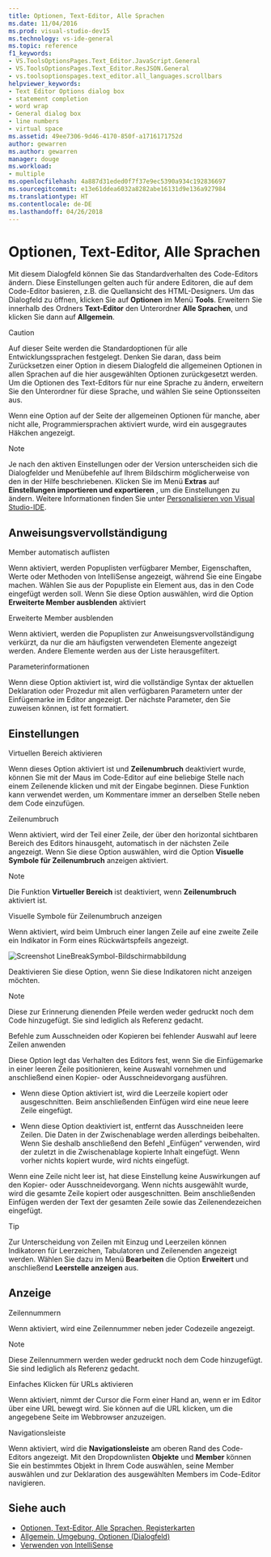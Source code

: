 ```yaml
---
title: Optionen, Text-Editor, Alle Sprachen
ms.date: 11/04/2016
ms.prod: visual-studio-dev15
ms.technology: vs-ide-general
ms.topic: reference
f1_keywords:
- VS.ToolsOptionsPages.Text_Editor.JavaScript.General
- VS.ToolsOptionsPages.Text_Editor.ResJSON.General
- vs.toolsoptionspages.text_editor.all_languages.scrollbars
helpviewer_keywords:
- Text Editor Options dialog box
- statement completion
- word wrap
- General dialog box
- line numbers
- virtual space
ms.assetid: 49ee7306-9d46-4170-850f-a1716171752d
author: gewarren
ms.author: gewarren
manager: douge
ms.workload:
- multiple
ms.openlocfilehash: 4a887d31eded0f7f37e9ec5390a934c192836697
ms.sourcegitcommit: e13e61ddea6032a8282abe16131d9e136a927984
ms.translationtype: HT
ms.contentlocale: de-DE
ms.lasthandoff: 04/26/2018
---
```

# <a name="options-text-editor-all-languages"></a>Optionen, Text-Editor, Alle Sprachen
Mit diesem Dialogfeld können Sie das Standardverhalten des Code-Editors ändern. Diese Einstellungen gelten auch für andere Editoren, die auf dem Code-Editor basieren, z.B. die Quellansicht des HTML-Designers. Um das Dialogfeld zu öffnen, klicken Sie auf **Optionen** im Menü **Tools**. Erweitern Sie innerhalb des Ordners **Text-Editor** den Unterordner **Alle Sprachen**, und klicken Sie dann auf **Allgemein**.

> [!CAUTION]
> Auf dieser Seite werden die Standardoptionen für alle Entwicklungssprachen festgelegt. Denken Sie daran, dass beim Zurücksetzen einer Option in diesem Dialogfeld die allgemeinen Optionen in allen Sprachen auf die hier ausgewählten Optionen zurückgesetzt werden. Um die Optionen des Text-Editors für nur eine Sprache zu ändern, erweitern Sie den Unterordner für diese Sprache, und wählen Sie seine Optionsseiten aus.


 Wenn eine Option auf der Seite der allgemeinen Optionen für manche, aber nicht alle, Programmiersprachen aktiviert wurde, wird ein ausgegrautes Häkchen angezeigt.

> [!NOTE]
> Je nach den aktiven Einstellungen oder der Version unterscheiden sich die Dialogfelder und Menübefehle auf Ihrem Bildschirm möglicherweise von den in der Hilfe beschriebenen. Klicken Sie im Menü **Extras** auf **Einstellungen importieren und exportieren** , um die Einstellungen zu ändern. Weitere Informationen finden Sie unter [Personalisieren von Visual Studio-IDE](../../ide/personalizing-the-visual-studio-ide.md).


## <a name="statement-completion"></a>Anweisungsvervollständigung
 Member automatisch auflisten

 Wenn aktiviert, werden Popuplisten verfügbarer Member, Eigenschaften, Werte oder Methoden von IntelliSense angezeigt, während Sie eine Eingabe machen. Wählen Sie aus der Popupliste ein Element aus, das in den Code eingefügt werden soll. Wenn Sie diese Option auswählen, wird die Option **Erweiterte Member ausblenden** aktiviert

 Erweiterte Member ausblenden

 Wenn aktiviert, werden die Popuplisten zur Anweisungsvervollständigung verkürzt, da nur die am häufigsten verwendeten Elemente angezeigt werden. Andere Elemente werden aus der Liste herausgefiltert.

 Parameterinformationen

 Wenn diese Option aktiviert ist, wird die vollständige Syntax der aktuellen Deklaration oder Prozedur mit allen verfügbaren Parametern unter der Einfügemarke im Editor angezeigt. Der nächste Parameter, den Sie zuweisen können, ist fett formatiert.

## <a name="settings"></a>Einstellungen
 Virtuellen Bereich aktivieren

 Wenn dieses Option aktiviert ist und **Zeilenumbruch** deaktiviert wurde, können Sie mit der Maus im Code-Editor auf eine beliebige Stelle nach einem Zeilenende klicken und mit der Eingabe beginnen. Diese Funktion kann verwendet werden, um Kommentare immer an derselben Stelle neben dem Code einzufügen.

 Zeilenumbruch

 Wenn aktiviert, wird der Teil einer Zeile, der über den horizontal sichtbaren Bereich des Editors hinausgeht, automatisch in der nächsten Zeile angezeigt. Wenn Sie diese Option auswählen, wird die Option **Visuelle Symbole für Zeilenumbruch** anzeigen aktiviert.

> [!NOTE]
> Die Funktion **Virtueller Bereich** ist deaktiviert, wenn **Zeilenumbruch** aktiviert ist.


 Visuelle Symbole für Zeilenumbruch anzeigen

 Wenn aktiviert, wird beim Umbruch einer langen Zeile auf eine zweite Zeile ein Indikator in Form eines Rückwärtspfeils angezeigt.

 ![Screenshot LineBreakSymbol-Bildschirmabbildung](../../ide/reference/media/linebreak.gif "LineBreak")

 Deaktivieren Sie diese Option, wenn Sie diese Indikatoren nicht anzeigen möchten.

> [!NOTE]
> Diese zur Erinnerung dienenden Pfeile werden weder gedruckt noch dem Code hinzugefügt. Sie sind lediglich als Referenz gedacht.


 Befehle zum Ausschneiden oder Kopieren bei fehlender Auswahl auf leere Zeilen anwenden

 Diese Option legt das Verhalten des Editors fest, wenn Sie die Einfügemarke in einer leeren Zeile positionieren, keine Auswahl vornehmen und anschließend einen Kopier- oder Ausschneidevorgang ausführen.

-   Wenn diese Option aktiviert ist, wird die Leerzeile kopiert oder ausgeschnitten. Beim anschließenden Einfügen wird eine neue leere Zeile eingefügt.

-   Wenn diese Option deaktiviert ist, entfernt das Ausschneiden leere Zeilen. Die Daten in der Zwischenablage werden allerdings beibehalten. Wenn Sie deshalb anschließend den Befehl „Einfügen“ verwenden, wird der zuletzt in die Zwischenablage kopierte Inhalt eingefügt. Wenn vorher nichts kopiert wurde, wird nichts eingefügt.

Wenn eine Zeile nicht leer ist, hat diese Einstellung keine Auswirkungen auf den Kopier- oder Ausschneidevorgang. Wenn nichts ausgewählt wurde, wird die gesamte Zeile kopiert oder ausgeschnitten. Beim anschließenden Einfügen werden der Text der gesamten Zeile sowie das Zeilenendezeichen eingefügt.

> [!TIP]
> Zur Unterscheidung von Zeilen mit Einzug und Leerzeilen können Indikatoren für Leerzeichen, Tabulatoren und Zeilenenden angezeigt werden. Wählen Sie dazu im Menü **Bearbeiten** die Option **Erweitert** und anschließend **Leerstelle anzeigen** aus.


## <a name="display"></a>Anzeige
 Zeilennummern

 Wenn aktiviert, wird eine Zeilennummer neben jeder Codezeile angezeigt.

> [!NOTE]
> Diese Zeilennummern werden weder gedruckt noch dem Code hinzugefügt. Sie sind lediglich als Referenz gedacht.


 Einfaches Klicken für URLs aktivieren

 Wenn aktiviert, nimmt der Cursor die Form einer Hand an, wenn er im Editor über eine URL bewegt wird. Sie können auf die URL klicken, um die angegebene Seite im Webbrowser anzuzeigen.

 Navigationsleiste

 Wenn aktiviert, wird die **Navigationsleiste** am oberen Rand des Code-Editors angezeigt. Mit den Dropdownlisten **Objekte** und **Member** können Sie ein bestimmtes Objekt in Ihrem Code auswählen, seine Member auswählen und zur Deklaration des ausgewählten Members im Code-Editor navigieren.

## <a name="see-also"></a>Siehe auch

- [Optionen, Text-Editor, Alle Sprachen, Registerkarten](../../ide/reference/options-text-editor-all-languages-tabs.md)
- [Allgemein, Umgebung, Optionen (Dialogfeld)](../../ide/reference/general-environment-options-dialog-box.md)
- [Verwenden von IntelliSense](../../ide/using-intellisense.md)